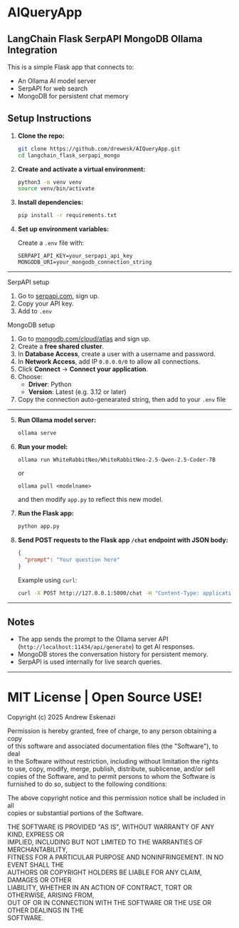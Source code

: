 # AIQueryApp

## LangChain Flask SerpAPI MongoDB Ollama Integration

This is a simple Flask app that connects to:

- An Ollama AI model server
- SerpAPI for web search
- MongoDB for persistent chat memory

## Setup Instructions

1. **Clone the repo:**

   ```bash
   git clone https://github.com/drewesk/AIQueryApp.git
   cd langchain_flask_serpapi_mongo
   ```

2. **Create and activate a virtual environment:**

   ```bash
   python3 -m venv venv
   source venv/bin/activate
   ```

3. **Install dependencies:**

   ```bash
   pip install -r requirements.txt
   ```

4. **Set up environment variables:**

   Create a `.env` file with:

   ```
   SERPAPI_API_KEY=your_serpapi_api_key
   MONGODB_URI=your_mongodb_connection_string
   ```
_____

SerpAPI setup

1. Go to [serpapi.com](https://serpapi.com/), sign up.
2. Copy your API key.
3. Add to `.env`

MongoDB setup

1. Go to [mongodb.com/cloud/atlas](https://www.mongodb.com/cloud/atlas) and sign up.
2. Create a **free shared cluster**.
3. In **Database Access**, create a user with a username and password.
4. In **Network Access**, add IP `0.0.0.0/0` to allow all connections.
5. Click **Connect** → **Connect your application**.
6. Choose:
   - **Driver**: Python
   - **Version**: Latest (e.g. 3.12 or later)
7. Copy the connection auto-genearated string, then add to your `.env` file

____

5. **Run Ollama model server:**

   ```bash
   ollama serve
   ```

6. **Run your model:**

   `ollama run WhiteRabbitNeo/WhiteRabbitNeo-2.5-Qwen-2.5-Coder-7B`

   or

   `ollama pull <modelname>`

   and then modify `app.py` to reflect this new model.

7. **Run the Flask app:**

    ```bash
    python app.py
    ```

8. **Send POST requests to the Flask app `/chat` endpoint with JSON body:**

    ```json
    {
      "prompt": "Your question here"
    }
    ```

    Example using `curl`:

    ```bash
    curl -X POST http://127.0.0.1:5000/chat -H "Content-Type: application/json" -d '{"prompt":"What is the weather in NYC?"}'
    ```

---

## Notes

- The app sends the prompt to the Ollama server API (`http://localhost:11434/api/generate`) to get AI responses.
- MongoDB stores the conversation history for persistent memory.
- SerpAPI is used internally for live search queries.

---

# MIT License | Open Source USE!

Copyright (c) 2025 Andrew Eskenazi

Permission is hereby granted, free of charge, to any person obtaining a copy  
of this software and associated documentation files (the "Software"), to deal  
in the Software without restriction, including without limitation the rights  
to use, copy, modify, merge, publish, distribute, sublicense, and/or sell  
copies of the Software, and to permit persons to whom the Software is  
furnished to do so, subject to the following conditions:

The above copyright notice and this permission notice shall be included in all  
copies or substantial portions of the Software.

THE SOFTWARE IS PROVIDED "AS IS", WITHOUT WARRANTY OF ANY KIND, EXPRESS OR  
IMPLIED, INCLUDING BUT NOT LIMITED TO THE WARRANTIES OF MERCHANTABILITY,  
FITNESS FOR A PARTICULAR PURPOSE AND NONINFRINGEMENT. IN NO EVENT SHALL THE  
AUTHORS OR COPYRIGHT HOLDERS BE LIABLE FOR ANY CLAIM, DAMAGES OR OTHER  
LIABILITY, WHETHER IN AN ACTION OF CONTRACT, TORT OR OTHERWISE, ARISING FROM,  
OUT OF OR IN CONNECTION WITH THE SOFTWARE OR THE USE OR OTHER DEALINGS IN THE  
SOFTWARE.
